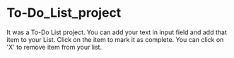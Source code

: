 # To-Do_List_project

It was a To-Do List project.
You can add your text in input field and add that item to your List.
Click on the item to mark it as complete.
You can click on 'X' to remove item from your list.
